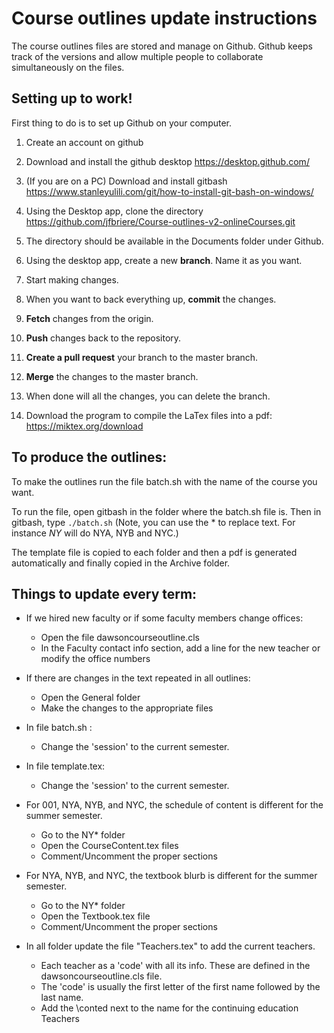 # Course outlines update instructions

The course outlines files are stored and manage on Github. Github keeps track of the versions and allow multiple people to collaborate simultaneously on the files.

## Setting up to work!

First thing to do is to set up Github on your computer.

1. Create an account on github
2. Download and install the github desktop <a href="https://desktop.github.com/" title="LinktoGithubdesktop">https://desktop.github.com/</a>
3. (If you are on a PC) Download and install gitbash https://www.stanleyulili.com/git/how-to-install-git-bash-on-windows/

4. Using the Desktop app, clone the directory https://github.com/jfbriere/Course-outlines-v2-onlineCourses.git
5. The directory should be available in the Documents folder under Github.

6. Using the desktop app, create a new **branch**. Name it as you want.
7. Start making changes.
8. When you want to back everything up, **commit** the changes.
9. **Fetch** changes from the origin.
10. **Push** changes back to the repository.
11. **Create a pull request** your branch to the master branch.
12. **Merge** the changes to the master branch.
13. When done will all the changes, you can delete the branch.
14. Download the program to compile the LaTex files into a pdf: https://miktex.org/download

## To produce the outlines:

To make the outlines run the file batch.sh with the name of the course you want.

To run the file, open gitbash in the folder where the batch.sh file is.
Then in gitbash, type `./batch.sh`
(Note, you can use the * to replace text. For instance *NY* will do NYA, NYB and NYC.)

The template file is copied to each folder and then a pdf is generated automatically and finally copied in the Archive folder.




## Things to update every term:

- If we hired new faculty or if some faculty members change offices:
  - Open the file dawsoncourseoutline.cls
  - In the Faculty contact info section, add a line for the new teacher or modify the office numbers

- If there are changes in the text repeated in all outlines:
  - Open the General folder
  - Make the changes to the appropriate files

- In file batch.sh :
  - Change the 'session' to the current semester.

- In file template.tex:
  - Change the 'session' to the current semester.

- For 001, NYA, NYB, and NYC, the schedule of content is different for the summer semester.
  - Go to the NY* folder
  - Open the CourseContent.tex files
  - Comment/Uncomment the proper sections

- For NYA, NYB, and NYC, the textbook blurb is different for the summer semester.
  - Go to the NY* folder
  - Open the Textbook.tex file
  - Comment/Uncomment the proper sections

- In all folder update the file "Teachers.tex" to add the current teachers.
  - Each teacher as a 'code' with all its info. These are defined in the dawsoncourseoutline.cls file.
  - The 'code' is usually the first letter of the first name followed by the last name.
  - Add the \conted next to the name for the continuing education Teachers
